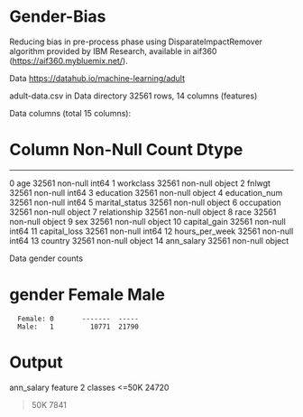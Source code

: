 # Gender-Bias
Reducing bias in pre-process phase using DisparateImpactRemover algorithm provided by IBM Research, available in aif360 (https://aif360.mybluemix.net/).

Data
https://datahub.io/machine-learning/adult

adult-data.csv in Data directory
32561 rows, 14 columns (features)

Data columns (total 15 columns):

 #   Column          Non-Null Count  Dtype 
---  ------          --------------  ----- 
 0   age             32561 non-null  int64 
 1   workclass       32561 non-null  object
 2   fnlwgt          32561 non-null  int64 
 3   education       32561 non-null  object
 4   education_num   32561 non-null  int64 
 5   marital_status  32561 non-null  object
 6   occupation      32561 non-null  object
 7   relationship    32561 non-null  object
 8   race            32561 non-null  object
 9   sex             32561 non-null  object
 10  capital_gain    32561 non-null  int64 
 11  capital_loss    32561 non-null  int64 
 12  hours_per_week  32561 non-null  int64 
 13  country         32561 non-null  object
 14  ann_salary      32561 non-null  object
 
Data gender counts

  #   gender          Female   Male
      Female: 0       -------  ----- 
      Male:   1         10771  21790  
                    
# Output

ann_salary feature
2 classes
<=50K    24720
>50K      7841
